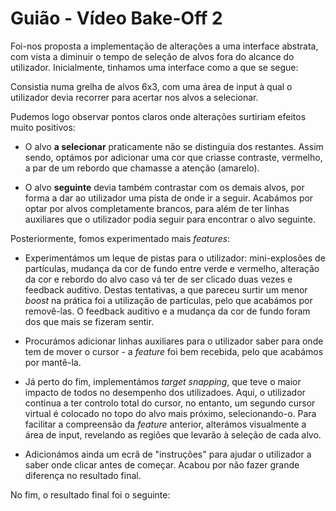 # Guião - Vídeo Bake-Off 2

Foi-nos proposta a implementação de alterações a uma interface abstrata, com vista a diminuir o tempo de seleção de alvos fora do alcance do utilizador. Inicialmente, tinhamos uma interface como a que se segue:

<!-- imagem a passar -->

Consistia numa grelha de alvos 6x3, com uma área de input à qual o utilizador devia recorrer para acertar nos alvos a selecionar.

Pudemos logo observar pontos claros onde alterações surtiriam efeitos muito positivos:

<!-- as imagens relativas a cada feature devem estar a passar, bem como stats ig -->

- O alvo **a selecionar** praticamente não se distinguia dos restantes. Assim sendo, optámos por adicionar uma cor que criasse contraste, vermelho, a par de um rebordo que chamasse a atenção (amarelo).

- O alvo **seguinte** devia também contrastar com os demais alvos, por forma a dar ao utilizador uma pista de onde ir a seguir. Acabámos por optar por alvos completamente brancos, para além de ter linhas auxiliares que o utilizador podia seguir para encontrar o alvo seguinte.

Posteriormente, fomos experimentado mais _features_:

- Experimentámos um leque de pistas para o utilizador: mini-explosões de partículas, mudança da cor de fundo entre verde e vermelho, alteração da cor e rebordo do alvo caso vá ter de ser clicado duas vezes e feedback auditivo. Destas tentativas, a que pareceu surtir um menor _boost_ na prática foi a utilização de partículas, pelo que acabámos por removê-las. O feedback auditivo e a mudança da cor de fundo foram dos que mais se fizeram sentir.

- Procurámos adicionar linhas auxiliares para o utilizador saber para onde tem de mover o cursor - a _feature_ foi bem recebida, pelo que acabámos por mantê-la.

- Já perto do fim, implementámos _target snapping_, que teve o maior impacto de todos no desempenho dos utilizadoes. Aqui, o utilizador continua a ter controlo total do cursor, no entanto, um segundo cursor virtual é colocado no topo do alvo mais próximo, selecionando-o. Para facilitar a compreensão da _feature_ anterior, alterámos visualmente a área de input, revelando as regiões que levarão à seleção de cada alvo.

- Adicionámos ainda um ecrã de "instruções" para ajudar o utilizador a saber onde clicar antes de começar. Acabou por não fazer grande diferença no resultado final.

No fim, o resultado final foi o seguinte:

<!-- passa-se uma attempt completa na versão final e listagem das features incluídas -->
